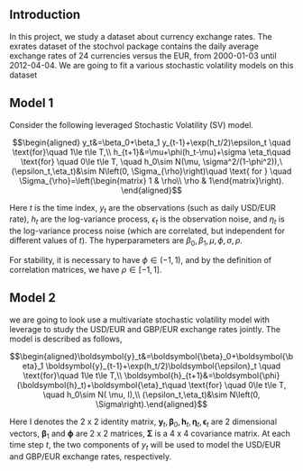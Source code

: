 ## Introduction
In this project, we study a dataset about currency exchange rates. The
exrates dataset of the stochvol package contains the daily average
exchange rates of 24 currencies versus the EUR, from 2000-01-03 until
2012-04-04. We are going to fit a various stochastic volatility
models on this dataset

## Model 1
Consider the following leveraged Stochastic Volatility
(SV) model.

$$\begin{aligned} y_t&=\beta_0+\beta_1 y_{t-1}+\exp(h_t/2)\epsilon_t \quad \text{for}\quad 1\le t\le T,\\ h_{t+1}&=\mu+\phi(h_t-\mu)+\sigma \eta_t\quad \text{for} \quad 0\le t\le T, \quad h_0\sim N(\mu, \sigma^2/(1-\phi^2)),\(\epsilon_t,\eta_t)&\sim N\left(0, \Sigma_{\rho}\right)\quad \text{ for } \quad \Sigma_{\rho}=\left(\begin{matrix} 1 & \rho\\ \rho & 1\end{matrix}\right). \end{aligned}$$

Here $t$ is the time index, $y_t$ are the observations (such
as daily USD/EUR rate), $h_t$ are the log-variance process,
$\epsilon_t$ is the observation noise, and $\eta_t$ is the
log-variance process noise (which are correlated, but independent for
different values of $t$). The hyperparameters are
$\beta_0, \beta_1, \mu, \phi, \sigma, \rho$.

For stability, it is necessary to have $\phi\in (-1,1)$, and by
the definition of correlation matrices, we have $\rho\in [-1,1]$.


## Model 2

we are going to look use a multivariate stochastic
volatility model with leverage to study the USD/EUR and GBP/EUR exchange
rates jointly. The model is described as follows,

$$\begin{aligned}\boldsymbol{y}_t&=\boldsymbol{\beta}_0+\boldsymbol{\beta}_1 \boldsymbol{y}_{t-1}+\exp(h_t/2)\boldsymbol{\epsilon}_t \quad \text{for}\quad 1\le t\le T,\\ 
\boldsymbol{h}_{t+1}&=\boldsymbol{\phi}(\boldsymbol{h}_t)+\boldsymbol{\eta}_t\quad \text{for} \quad 0\le t\le T, \quad h_0\sim N(
\mu, I),\\ (\epsilon_t,\eta_t)&\sim N\left(0, \Sigma\right).\end{aligned}$$

Here I denotes the 2 x 2 identity matrix,
$\boldsymbol{y}_t, \boldsymbol{\beta}_0, \boldsymbol{h}_t, \boldsymbol{\eta}_t, \boldsymbol{\epsilon}_t$
are 2 dimensional vectors, $\boldsymbol{\beta}_1$ and
$\boldsymbol{\phi}$ are 2 x 2 matrices, $\boldsymbol{\Sigma}$ is a
4 x 4 covariance matrix. At each time step $t$, the two components
of $y_t$ will be used to model the USD/EUR and GBP/EUR exchange
rates, respectively.





